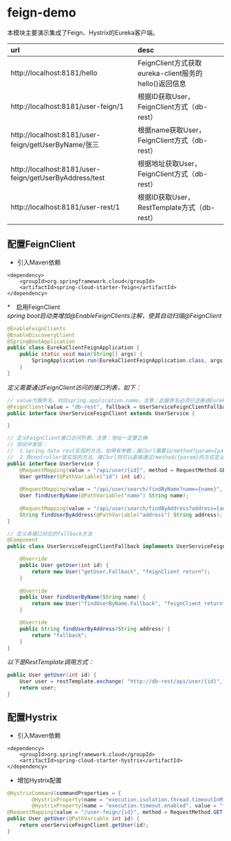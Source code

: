 # feign-demo
本模块主要演示集成了Feign、Hystrix的Eureka客户端。  

|url|desc|  
|:---|:---|   
|http://localhost:8181/hello|FeignClient方式获取eureka-client服务的hello()返回信息|  
|http://localhost:8181/user-feign/1|根据ID获取User，FeignClient方式（db-rest）|  
|http://localhost:8181/user-feign/getUserByName/张三|根据name获取User，FeignClient方式（db-rest）|  
|http://localhost:8181/user-feign/getUserByAddress/test|根据地址获取User，FeignClient方式（db-rest）|  
|http://localhost:8181/user-rest/1|根据ID获取User，RestTemplate方式（db-rest）|  

## 配置FeignClient

* 引入Maven依赖  
``` maven
<dependency>
	<groupId>org.springframework.cloud</groupId>
	<artifactId>spring-cloud-starter-feign</artifactId>
</dependency>
```

*　启用FeignClient  
_spring boot启动类增加@EnableFeignClients注解，使其自动扫描@FeignClient_  
``` java
@EnableFeignClients
@EnableDiscoveryClient
@SpringBootApplication
public class EurekaClientFeignApplication {
	public static void main(String[] args) {
		SpringApplication.run(EurekaClientFeignApplication.class, args);
	}
}
```

_定义需要通过FeignClient访问的接口列表，如下：_  
``` java
// value为服务名，对应spring.application.name。注意：此服务名必须已注册进Eureka服务中心
@FeignClient(value = "db-rest", fallback = UserServiceFeignClientFallback.class)
public interface UserServiceFeignClient extends UserService {

}

// 定义FeignClient接口访问列表。注意：地址一定要正确
// 测试中发现：
//  1.spring data rest实现的方法，如带有参数；接口url需要以/method?param={param}的方式定义
//  2.而controller层实现的方法，接口url则可以直接通过/method/{param}的方式定义
public interface UserService {
	@RequestMapping(value = "/api/user/{id}", method = RequestMethod.GET, produces = MediaType.APPLICATION_JSON_VALUE, consumes = MediaType.APPLICATION_JSON_VALUE)
    User getUser(@PathVariable("id") int id);
	
	@RequestMapping(value = "/api/user/search/findByName?name={name}", method = RequestMethod.GET, produces = MediaType.APPLICATION_JSON_VALUE, consumes = MediaType.APPLICATION_JSON_VALUE)
	User findUserByName(@PathVariable("name") String name);
	
	@RequestMapping(value = "/api/user/search/findByAddress?address={address}", method = RequestMethod.GET)
	String findUserByAddress(@PathVariable("address") String address);
}

// 定义各接口对应的fallback方法
@Component
public class UserServiceFeignClientFallback implements UserServiceFeignClient {

	@Override
	public User getUser(int id) {
		return new User("getUser.Fallback", "feignClient return");
	}
	
	@Override
	public User findUserByName(String name) {
		return new User("findUserByName.Fallback", "feignClient return");
	}

	@Override
	public String findUserByAddress(String address) {
		return "fallback";
	}
}
```

_以下是RestTemplate调用方式：_
``` java
public User getUser(int id) {
	User user = restTemplate.exchange( "http://db-rest/api/user/{id}", HttpMethod.GET, null, new ParameterizedTypeReference<User>() { }, id).getBody();
	return user; 
}
```

## 配置Hystrix

* 引入Maven依赖  
``` maven
<dependency>
	<groupId>org.springframework.cloud</groupId>
	<artifactId>spring-cloud-starter-hystrix</artifactId>
</dependency>
```

* 增加Hystrix配置  
``` java
@HystrixCommand(commandProperties = {
		@HystrixProperty(name = "execution.isolation.thread.timeoutInMilliseconds", value = "1000"),
		@HystrixProperty(name = "execution.timeout.enabled", value = "false") })
@RequestMapping(value = "/user-feign/{id}", method = RequestMethod.GET)
public User getUser(@PathVariable int id) {
	return userServiceFeignClient.getUser(id);
}
```
